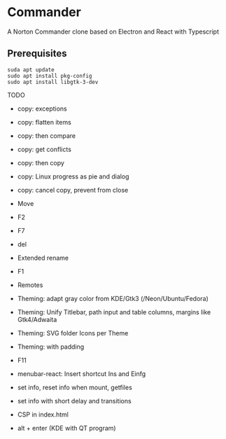 # Commander
A Norton Commander clone based on Electron and React with Typescript

## Prerequisites

```
suda apt update
sudo apt install pkg-config
sudo apt install libgtk-3-dev
```

TODO
* copy: exceptions
* copy: flatten items
* copy: then compare
* copy: get conflicts
* copy: then copy
* copy: Linux progress as pie and dialog
* copy: cancel copy, prevent from close
* Move

* F2
* F7
* del

* Extended rename

* F1

* Remotes

* Theming: adapt gray color from KDE/Gtk3 (/Neon/Ubuntu/Fedora)
* Theming: Unify Titlebar, path input and table columns, margins like Gtk4/Adwaita
* Theming: SVG folder Icons per Theme
* Theming: <tr> with padding 

* F11

* menubar-react: Insert shortcut Ins and Einfg

* set info, reset info when mount, getfiles
* set info with short delay and transitions

* CSP in index.html

* alt + enter (KDE with QT program)